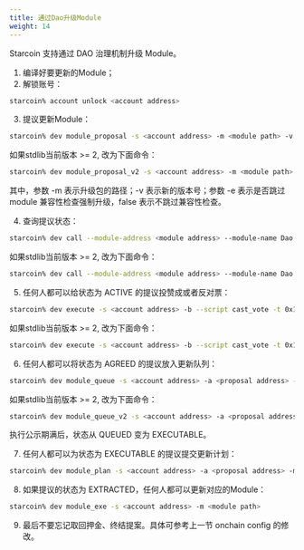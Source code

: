 ```yaml
---
title: 通过Dao升级Module
weight: 14
---
```

Starcoin 支持通过 DAO 治理机制升级 Module。

<!--more-->
1. 编译好要更新的Module；
2. 解锁账号：

```bash
starcoin% account unlock <account address>
```

3. 提议更新Module：

```bash
starcoin% dev module_proposal -s <account address> -m <module path> -v <version>
```
如果stdlib当前版本 >= 2, 改为下面命令：

```bash
starcoin% dev module_proposal_v2 -s <account address> -m <module path> -v <version> -e false
```
其中，参数 -m 表示升级包的路径；-v 表示新的版本号；参数 -e 表示是否跳过 module 兼容性检查强制升级，false 表示不跳过兼容性检查。

4. 查询提议状态：

```bash
starcoin% dev call --module-address <module address> --module-name Dao --func-name proposal_state -t 0x1::STC::STC -t 0x1::UpgradeModuleDaoProposal::UpgradeModule --arg <proposal address> --arg <proposal number>
```
如果stdlib当前版本 >= 2, 改为下面命令：

```bash
starcoin% dev call --module-address <module address> --module-name Dao --func-name proposal_state -t 0x1::STC::STC -t 0x1::UpgradeModuleDaoProposal::UpgradeModuleV2 --arg <proposal address> --arg <proposal number>
```

5. 任何人都可以给状态为 ACTIVE 的提议投赞成或者反对票：
```bash
starcoin% dev execute -s <account address> -b --script cast_vote -t 0x1::STC::STC -t 0x1::UpgradeModuleDaoProposal::UpgradeModule --arg <proposal address> --arg <proposal number> --arg <agree> --arg <votes>u128
```
如果stdlib当前版本 >= 2, 改为下面命令：
```bash
starcoin% dev execute -s <account address> -b --script cast_vote -t 0x1::STC::STC -t 0x1::UpgradeModuleDaoProposal::UpgradeModuleV2 --arg <proposal address> --arg <proposal number> --arg <agree> --arg <votes>u128
```

6. 任何人都可以将状态为 AGREED 的提议放入更新队列：
```bash
starcoin% dev module_queue -s <account address> -a <proposal address> -m <proposal number>
```
如果stdlib当前版本 >= 2, 改为下面命令：
```bash
starcoin% dev module_queue_v2 -s <account address> -a <proposal address> -m <proposal number>
```

执行公示期满后，状态从 QUEUED 变为 EXECUTABLE。

7. 任何人都可以为状态为 EXECUTABLE 的提议提交更新计划：
```bash
starcoin% dev module_plan -s <account address> -a <proposal address> -m <proposal number>
```

8. 如果提议的状态为 EXTRACTED，任何人都可以更新对应的Module：
```bash
starcoin% dev module_exe -s <account address> -m <module path>
```

9. 最后不要忘记取回押金、终结提案。具体可参考上一节 onchain config 的修改。